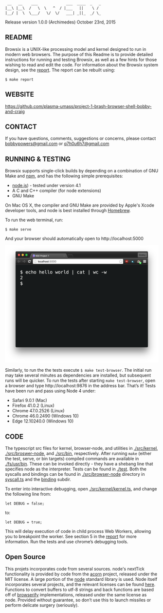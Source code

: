 ```
 __   __    ___             ___  ____  _   _
|__\ |__\  /   \  \   ^  / |___   ||    \ /
|__/ |  \  \___/   \/  \/   ___| _||_  _/ \_
```

Release version 1.0.0 (Archimedes)
October 23rd, 2015

README
------

Browsix is a UNIX-like processing model and kernel designed to run in modern web browsers.
The purpose of this Readme is to provide detailed instructions for running and testing Browsix, as well as a few hints for those wishing to read and edit the code. For information about the Browsix system design, see the [report](report.pdf).  The report can be rebuilt using:

    $ make report

WEBSITE
-------
https://github.com/plasma-umass/project-1-brash-browser-shell-bobby-and-craig


CONTACT
-------
If you have questions, comments, suggestions or concerns, please contact bobbypowers@gmail.com or q7h0u6h7@gmail.com

RUNNING & TESTING
-----------------

Browsix supports single-click builds by depending on a combination of GNU Make and [npm](https://www.npmjs.com/), and has the following simple prerequisites:

- [node.js](https://nodejs.org/en/)) - tested under version 4.1
- A C and C++ compiler (for node extensions)
- GNU Make

On Mac OS X, the compiler and GNU Make are provided by Apple's Xcode developer tools, and node is best installed through [Homebrew](http://brew.sh/).

To run the web terminal, run:

    $ make serve

And your browser should automatically open to http://localhost:5000

![shell](img/shell.png)

Similarly, to run the the tests execute `$ make test-browser`.  The initial run may take several minutes as dependencies are installed, but subsequent runs will be quicker.  To run the tests after starting `make test-browser`, open a browser and type http://localhost:9876 in the address bar.  That’s it! Tests have been run and pass using Node 4 under:
- Safari 9.0.1 (Mac)
- Firefox 41.0.2 (Linux)
- Chrome 47.0.2526 (Linux)
- Chrome 46.0.2490 (Windows 10)
- Edge 12.10240.0 (Windows 10)

CODE
----
The typescript src files for kernel, browser-node, and utilities in [./src/kernel](src/kernel), [./src/broswer-node](src/browser-node), and [./src/bin](src/bin), respectively.  After running `make` (either the test, serve, or bin targets) compiled commands are available in [./fs/usr/bin](fs/usr/bin). These can be invoked directly - they have a shebang line that specifies node as the interpreter. Tests can be found in [./test](test). Both the syscalls and bindings can be found in [./src/browser-node](src/browser-node) directory in [syscall.ts](src/browser-node/syscall.ts) and the [binding](src/browser-node/binding) subdir.

To enter into interactive debugging, open [./src/kernel/kernel.ts](src/kernel/kernel.ts), and change the following line from:

    let DEBUG = false;

to:

    let DEBUG = true;

This will delay execution of code in child process Web Workers, allowing you to breakpoint the worker.  See section 5 in the [report](report.pdf) for more information.  Run the tests and use chrome’s debugging tools.

Open Source
-----------

This projets incorporates code from several sources.  node's nextTick
functionality is provided by code from the
[acorn](https://github.com/marijnh/acorn) project, released under the
MIT license.  A large portion of the
[node](https://github.com/nodejs/node) standard library is used.  Node
itself incorporates several projects, and the relevant licenses can be
found [here](https://github.com/nodejs/node/blob/master/LICENSE).
Functions to convert buffers to utf-8 strings and back functions are
based off of
[browserify](https://github.com/substack/node-browserify/blob/master/LICENSE)
implementations, released under the same license as node. Provided without guarantee, so don’t use this to launch missiles or perform delicate surgery (seriously).
